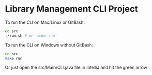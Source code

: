 # Library Management CLI Project

To run the CLI on Mac/Linux or GitBash:
```sh
cd src
./run.sh # or `make run`
```

To run the CLI on Windows without GitBash:
```sh
cd src
make run
```

Or just open the src/Main/CLI.java file in IntelliJ and hit the green arrow